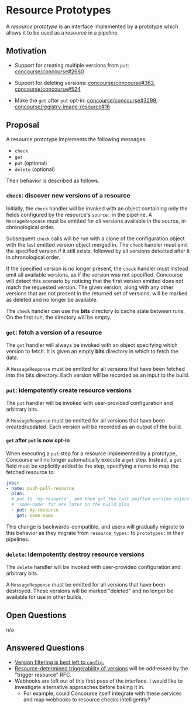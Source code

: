 # Resource Prototypes

A *resource prototype* is an interface implemented by a prototype which allows
it to be used as a *resource* in a pipeline.


## Motivation

* Support for creating multiple versions from `put`: [concourse/concourse#2660](https://github.com/concourse/concourse/issues/2660)

* Support for deleting versions: [concourse/concourse#362](https://github.com/concourse/concourse/issues/362), [concourse/concourse#524](https://github.com/concourse/concourse/issues/524)

* Make the `get` after `put` opt-in: [concourse/concourse#3299](https://github.com/concourse/concourse/issues/3299), [concourse/registry-image-resource#16](https://github.com/concourse/registry-image-resource/issues/16)


## Proposal

A resource prototype implements the following messages:

* `check`
* `get`
* `put` (optional)
* `delete` (optional)

Their behavior is described as follows.

### `check`: discover new versions of a resource

Initially, the `check` handler will be invoked with an object containing only
the fields configured by the resource's `source:` in the pipeline. A
`MessageResponse` must be emitted for *all* versions available in the source,
in chronological order.

Subsequent `check` calls will be run with a clone of the configuration object
with the last emitted version object merged in. The `check` handler must emit
the specified version if it still exists, followed by all versions detected
after it in chronological order.

If the specified version is no longer present, the `check` handler must instead
emit all available versions, as if the version was not specified. Concourse
will detect this scenario by noticing that the first version emitted does not
match the requested version. The given version, along with any other versions
that are not present in the returned set of versions, will be marked as deleted
and no longer be available.

The `check` handler can use the **bits** directory to cache state between runs.
On the first run, the directory will be empty.

### `get`: fetch a version of a resource

The `get` handler will always be invoked with an object specifying which
version to fetch. It is given an empty **bits** directory in which to fetch the
data.

A `MessageResponse` must be emitted for all versions that have been fetched
into the bits directory. Each version will be recorded as an input to the
build.

### `put`: idempotently create resource versions

The `put` handler will be invoked with user-provided configuration and
arbitrary bits.

A `MessageResponse` must be emitted for all versions that have been created/updated. Each version will be recorded as an output of the build.

#### `get` after `put` is now opt-in

When executing a `put` step for a resource implemented by a prototype,
Concourse will no longer automatically execute a `get` step. Instead, a `get`
field must be explicitly added to the step, specifying a name to map the
fetched resource to:

```yaml
jobs:
- name: push-pull-resource
  plan:
  # put to 'my-resource', and then get the last emitted version object as
  # 'some-name' for use later in the build plan
  - put: my-resource
    get: some-name
```

This change is backwards-compatible, and users will gradually migrate to this
behavior as they migrate from `resource_types:` to `prototypes:` in their
pipelines.

### `delete`: idempotently destroy resource versions

The `delete` handler will be invoked with user-provided configuration and
arbitrary bits.

A `MessageResponse` must be emitted for all versions that have been destroyed.
These versions will be marked "deleted" and no longer be available for use in
other builds.


## Open Questions

n/a

## Answered Questions

* [Version filtering is best left to `config`.](https://github.com/concourse/concourse/issues/1176#issuecomment-472111623)
* [Resource-determined triggerability of versions](https://github.com/concourse/rfcs/issues/11) will be addressed by the "trigger resource" RFC.
* Webhooks are left out of this first pass of the interface. I would like to investigate alternative approaches before baking it in.
  * For example, could Concourse itself integrate with these services and map webhooks to resource checks intelligently?
